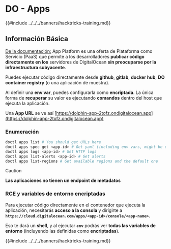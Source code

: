 # DO - Apps

{{#include ../../../banners/hacktricks-training.md}}

## Información Básica

[De la documentación:](https://docs.digitalocean.com/glossary/app-platform/) App Platform es una oferta de Plataforma como Servicio (PaaS) que permite a los desarrolladores **publicar código directamente en los** servidores de DigitalOcean **sin preocuparse por la infraestructura subyacente**.

Puedes ejecutar código directamente desde **github**, **gitlab**, **docker hub**, **DO container registry** (o una aplicación de muestra).

Al definir una **env var**, puedes configurarla como **encriptada**. La única forma de **recuperar** su valor es ejecutando **comandos** dentro del host que ejecuta la aplicación.

Una **App URL** se ve así [https://dolphin-app-2tofz.ondigitalocean.app](https://dolphin-app-2tofz.ondigitalocean.app)

### Enumeración
```bash
doctl apps list # You should get URLs here
doctl apps spec get <app-id> # Get yaml (including env vars, might be encrypted)
doctl apps logs <app-id> # Get HTTP logs
doctl apps list-alerts <app-id> # Get alerts
doctl apps list-regions # Get available regions and the default one
```
> [!CAUTION]
> **Las aplicaciones no tienen un endpoint de metadatos**

### RCE y variables de entorno encriptadas

Para ejecutar código directamente en el contenedor que ejecuta la aplicación, necesitarás **acceso a la consola** y dirigirte a **`https://cloud.digitalocean.com/apps/<app-id>/console/<app-name>`**.

Eso te dará un **shell**, y al ejecutar **`env`** podrás ver **todas las variables de entorno** (incluyendo las definidas como **encriptadas**).

{{#include ../../../banners/hacktricks-training.md}}
